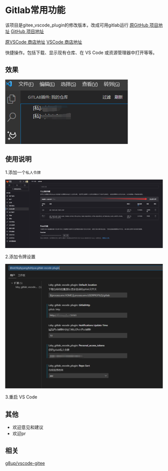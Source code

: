 # Gitlab常用功能
该项目是gitee_vscode_plugin的修改版本，改成可用gitlab运行
[原GitHub 项目地址](https://gitee.com/hbybyyang/gitee_vscode_plugin)
[GitHub 项目地址](https://github.com/OctoberShiyue/gitee_vscode_plugin)

[原VSCode 商店地址](https://marketplace.visualstudio.com/items?itemName=hbybyyang.gitee-vscode-plugin)
[VSCode 商店地址](https://marketplace.visualstudio.com/items?itemName=hbybyyang.gitee-vscode-plugin)

快捷操作。包括下载、显示现有仓库、在 VS Code 或资源管理器中打开等等。

## 效果

![效果图](doc/效果图.png)

## 使用说明

1.添加一个`私人令牌`

![使用1](doc/使用1.png)

2.添加令牌设置

![使用2](doc/使用2.png)

3.重启 VS Code

## 其他

- 欢迎意见和建议
- 欢迎pr

## 相关

[g8up/vscode-gitee](https://gitee.com/g8up/vscode-gitee)
